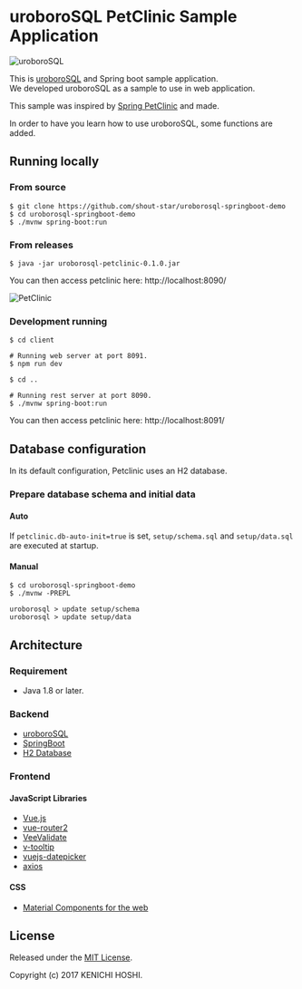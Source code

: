 # uroboroSQL PetClinic Sample Application

<img src="https://future-architect.github.io/uroborosql-doc//images/logo.png" style="max-width: 600px;" alt="uroboroSQL" />

This is [uroboroSQL](https://github.com/future-architect/uroborosql) and Spring boot sample application.  
We developed uroboroSQL as a sample to use in web application.

This sample was inspired by [Spring PetClinic](https://github.com/spring-projects/spring-petclinic) and made.

In order to have you learn how to use uroboroSQL, some functions are added.

## Running locally

### From source

```
$ git clone https://github.com/shout-star/uroborosql-springboot-demo
$ cd uroborosql-springboot-demo
$ ./mvnw spring-boot:run
```

### From releases

```
$ java -jar uroborosql-petclinic-0.1.0.jar
```

You can then access petclinic here: http://localhost:8090/

![PetClinic](https://github.com/shout-star/uroborosql-springboot-demo/blob/master/doc/petclinic_top.jpg)

### Development running

```
$ cd client
  
# Running web server at port 8091.
$ npm run dev
  
$ cd ..
  
# Running rest server at port 8090.
$ ./mvnw spring-boot:run
```
You can then access petclinic here: http://localhost:8091/

## Database configuration

In its default configuration, Petclinic uses an H2 database.

### Prepare database schema and initial data

#### Auto

If `petclinic.db-auto-init=true` is set,
`setup/schema.sql` and `setup/data.sql` are executed at startup.

#### Manual

```
$ cd uroborosql-springboot-demo
$ ./mvnw -PREPL
  
uroborosql > update setup/schema
uroborosql > update setup/data
```


## Architecture

### Requirement
-	Java 1.8 or later.

### Backend
- [uroboroSQL](https://github.com/future-architect/uroborosql)
- [SpringBoot](https://github.com/spring-projects/spring-boot)
- [H2 Database](http://www.h2database.com/)

### Frontend

#### JavaScript Libraries
- [Vue.js](https://github.com/vuejs/vue)
- [vue-router2](https://github.com/vuejs/vue-router/)
- [VeeValidate](https://github.com/baianat/vee-validate)
- [v-tooltip](https://github.com/Akryum/v-tooltip)
- [vuejs-datepicker](https://github.com/charliekassel/vuejs-datepicker)
- [axios](https://github.com/mzabriskie/axios)

#### CSS
- [Material Components for the web](https://github.com/material-components/material-components-web)

## License

Released under the [MIT License](https://github.com/shout-star/uroborosql-springboot-demo/blob/master/LICENSE).

Copyright (c) 2017 KENICHI HOSHI.